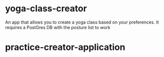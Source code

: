 # yoga-class-creator
An app that allows you to create a yoga class based on your preferences.
It requires a PostGres DB with the posture list to work
# practice-creator-application
